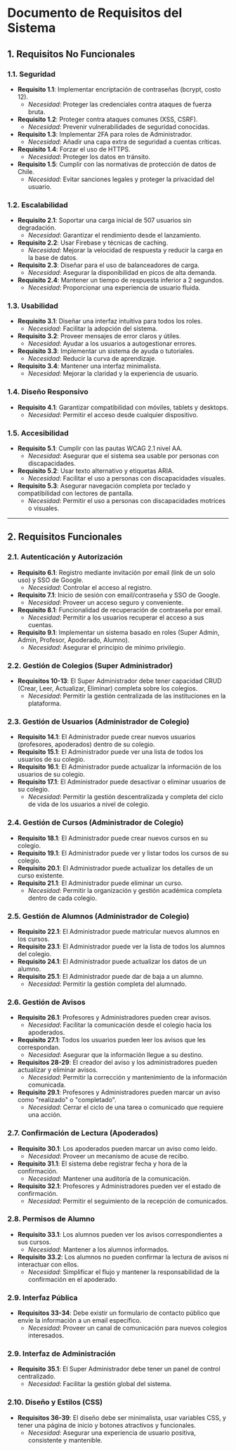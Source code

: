 # Documento de Requisitos del Sistema

## 1. Requisitos No Funcionales

### 1.1. Seguridad

*   **Requisito 1.1**: Implementar encriptación de contraseñas (bcrypt, costo 12).
    *   *Necesidad*: Proteger las credenciales contra ataques de fuerza bruta.
*   **Requisito 1.2**: Proteger contra ataques comunes (XSS, CSRF).
    *   *Necesidad*: Prevenir vulnerabilidades de seguridad conocidas.
*   **Requisito 1.3**: Implementar 2FA para roles de Administrador.
    *   *Necesidad*: Añadir una capa extra de seguridad a cuentas críticas.
*   **Requisito 1.4**: Forzar el uso de HTTPS.
    *   *Necesidad*: Proteger los datos en tránsito.
*   **Requisito 1.5**: Cumplir con las normativas de protección de datos de Chile.
    *   *Necesidad*: Evitar sanciones legales y proteger la privacidad del usuario.

### 1.2. Escalabilidad

*   **Requisito 2.1**: Soportar una carga inicial de 507 usuarios sin degradación.
    *   *Necesidad*: Garantizar el rendimiento desde el lanzamiento.
*   **Requisito 2.2**: Usar Firebase y técnicas de caching.
    *   *Necesidad*: Mejorar la velocidad de respuesta y reducir la carga en la base de datos.
*   **Requisito 2.3**: Diseñar para el uso de balanceadores de carga.
    *   *Necesidad*: Asegurar la disponibilidad en picos de alta demanda.
*   **Requisito 2.4**: Mantener un tiempo de respuesta inferior a 2 segundos.
    *   *Necesidad*: Proporcionar una experiencia de usuario fluida.

### 1.3. Usabilidad

*   **Requisito 3.1**: Diseñar una interfaz intuitiva para todos los roles.
    *   *Necesidad*: Facilitar la adopción del sistema.
*   **Requisito 3.2**: Proveer mensajes de error claros y útiles.
    *   *Necesidad*: Ayudar a los usuarios a autogestionar errores.
*   **Requisito 3.3**: Implementar un sistema de ayuda o tutoriales.
    *   *Necesidad*: Reducir la curva de aprendizaje.
*   **Requisito 3.4**: Mantener una interfaz minimalista.
    *   *Necesidad*: Mejorar la claridad y la experiencia de usuario.

### 1.4. Diseño Responsivo

*   **Requisito 4.1**: Garantizar compatibilidad con móviles, tablets y desktops.
    *   *Necesidad*: Permitir el acceso desde cualquier dispositivo.

### 1.5. Accesibilidad

*   **Requisito 5.1**: Cumplir con las pautas WCAG 2.1 nivel AA.
    *   *Necesidad*: Asegurar que el sistema sea usable por personas con discapacidades.
*   **Requisito 5.2**: Usar texto alternativo y etiquetas ARIA.
    *   *Necesidad*: Facilitar el uso a personas con discapacidades visuales.
*   **Requisito 5.3**: Asegurar navegación completa por teclado y compatibilidad con lectores de pantalla.
    *   *Necesidad*: Permitir el uso a personas con discapacidades motrices o visuales.

---

## 2. Requisitos Funcionales

### 2.1. Autenticación y Autorización

*   **Requisito 6.1**: Registro mediante invitación por email (link de un solo uso) y SSO de Google.
    *   *Necesidad*: Controlar el acceso al registro.
*   **Requisito 7.1**: Inicio de sesión con email/contraseña y SSO de Google.
    *   *Necesidad*: Proveer un acceso seguro y conveniente.
*   **Requisito 8.1**: Funcionalidad de recuperación de contraseña por email.
    *   *Necesidad*: Permitir a los usuarios recuperar el acceso a sus cuentas.
*   **Requisito 9.1**: Implementar un sistema basado en roles (Super Admin, Admin, Profesor, Apoderado, Alumno).
    *   *Necesidad*: Asegurar el principio de mínimo privilegio.

### 2.2. Gestión de Colegios (Super Administrador)

*   **Requisitos 10-13**: El Super Administrador debe tener capacidad CRUD (Crear, Leer, Actualizar, Eliminar) completa sobre los colegios.
    *   *Necesidad*: Permitir la gestión centralizada de las instituciones en la plataforma.

### 2.3. Gestión de Usuarios (Administrador de Colegio)

*   **Requisito 14.1**: El Administrador puede crear nuevos usuarios (profesores, apoderados) dentro de su colegio.
*   **Requisito 15.1**: El Administrador puede ver una lista de todos los usuarios de su colegio.
*   **Requisito 16.1**: El Administrador puede actualizar la información de los usuarios de su colegio.
*   **Requisito 17.1**: El Administrador puede desactivar o eliminar usuarios de su colegio.
    *   *Necesidad*: Permitir la gestión descentralizada y completa del ciclo de vida de los usuarios a nivel de colegio.

### 2.4. Gestión de Cursos (Administrador de Colegio)

*   **Requisito 18.1**: El Administrador puede crear nuevos cursos en su colegio.
*   **Requisito 19.1**: El Administrador puede ver y listar todos los cursos de su colegio.
*   **Requisito 20.1**: El Administrador puede actualizar los detalles de un curso existente.
*   **Requisito 21.1**: El Administrador puede eliminar un curso.
    *   *Necesidad*: Permitir la organización y gestión académica completa dentro de cada colegio.

### 2.5. Gestión de Alumnos (Administrador de Colegio)

*   **Requisito 22.1**: El Administrador puede matricular nuevos alumnos en los cursos.
*   **Requisito 23.1**: El Administrador puede ver la lista de todos los alumnos del colegio.
*   **Requisito 24.1**: El Administrador puede actualizar los datos de un alumno.
*   **Requisito 25.1**: El Administrador puede dar de baja a un alumno.
    *   *Necesidad*: Permitir la gestión completa del alumnado.

### 2.6. Gestión de Avisos

*   **Requisito 26.1**: Profesores y Administradores pueden crear avisos.
    *   *Necesidad*: Facilitar la comunicación desde el colegio hacia los apoderados.
*   **Requisito 27.1**: Todos los usuarios pueden leer los avisos que les correspondan.
    *   *Necesidad*: Asegurar que la información llegue a su destino.
*   **Requisitos 28-29**: El creador del aviso y los administradores pueden actualizar y eliminar avisos.
    *   *Necesidad*: Permitir la corrección y mantenimiento de la información comunicada.
*   **Requisito 29.1**: Profesores y Administradores pueden marcar un aviso como "realizado" o "completado".
    *   *Necesidad*: Cerrar el ciclo de una tarea o comunicado que requiere una acción.

### 2.7. Confirmación de Lectura (Apoderados)

*   **Requisito 30.1**: Los apoderados pueden marcar un aviso como leído.
    *   *Necesidad*: Proveer un mecanismo de acuse de recibo.
*   **Requisito 31.1**: El sistema debe registrar fecha y hora de la confirmación.
    *   *Necesidad*: Mantener una auditoría de la comunicación.
*   **Requisito 32.1**: Profesores y Administradores pueden ver el estado de confirmación.
    *   *Necesidad*: Permitir el seguimiento de la recepción de comunicados.

### 2.8. Permisos de Alumno

*   **Requisito 33.1**: Los alumnos pueden ver los avisos correspondientes a sus cursos.
    *   *Necesidad*: Mantener a los alumnos informados.
*   **Requisito 33.2**: Los alumnos no pueden confirmar la lectura de avisos ni interactuar con ellos.
    *   *Necesidad*: Simplificar el flujo y mantener la responsabilidad de la confirmación en el apoderado.

### 2.9. Interfaz Pública

*   **Requisitos 33-34**: Debe existir un formulario de contacto público que envíe la información a un email específico.
    *   *Necesidad*: Proveer un canal de comunicación para nuevos colegios interesados.

### 2.9. Interfaz de Administración

*   **Requisito 35.1**: El Super Administrador debe tener un panel de control centralizado.
    *   *Necesidad*: Facilitar la gestión global del sistema.

### 2.10. Diseño y Estilos (CSS)

*   **Requisitos 36-39**: El diseño debe ser minimalista, usar variables CSS, y tener una página de inicio y botones atractivos y funcionales.
    *   *Necesidad*: Asegurar una experiencia de usuario positiva, consistente y mantenible.